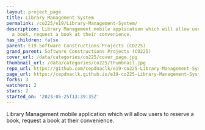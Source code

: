 ```yaml
---
layout: project_page
title: Library Management System
permalink: /co225/e19/Library-Management-System/
description: Library Management mobile application which will allow users to reserve
  a book, request a book at their convenience.
has_children: false
parent: E19 Software Constructions Projects (CO225)
grand_parent: Software Constructions Projects (CO225)
cover_url: /data/categories/co225/cover_page.jpg
thumbnail_url: /data/categories/co225/thumbnail.jpg
repo_url: https://github.com/cepdnaclk/e19-co225-Library-Management-System
page_url: https://cepdnaclk.github.io/e19-co225-Library-Management-System
forks: 3
watchers: 2
stars: 2
started_on: '2023-05-25T13:39:35Z'
---
```


Library Management mobile application which will allow users to reserve a book, request a book at their convenience.